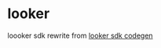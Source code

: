# looker
loooker sdk rewrite from [looker sdk codegen](https://github.com/looker-open-source/sdk-codegen/tree/master/go)

